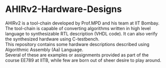 # AHIRv2-Hardware-Designs
AHIRv2 is a tool-chain developed by Prof.MPD and his team at IIT Bombay. </br>
The tool-chain is capable of converting algorithms written in high level language to synthesizable RTL description (VHDL code).
It can also verify the synthesized hardware using C-testbench. </br>
This repository contains some hardware descriptions described using Algorithmic Assembly (Aa) Language. </br>
Several of these are examples or assignments provided as part of the course EE789 at IITB, while few are born out of sheer desire to play around. 
